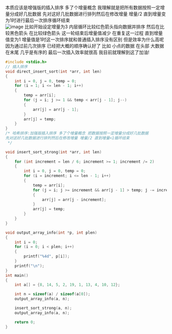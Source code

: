 本质应该是增强版的插入排序  多了个增量概念 我理解就是把所有数据按照一定增量分成好几批数据 先对这好几批数据进行排列然后在修改增量 增量/2 
直到增量变为1时进行最后一次排序循环结束  
![image](https://github.com/yfabc123/data-structures-and-leetcode/assets/103840107/24eb5f8c-96bd-4571-ab46-48d99aab46b6)
比如开始设定增量为3  内层循环比较红色箭头指向数据并排序 然后在比较黑色箭头 在比较绿色箭头 这一轮结束后增量值减少 在重复这一过程  直到增量值变为1 增量值是1时这一次排序就和普通插入排序没有区别
但是效率为什么高呢 因为通过前几次排序 已经把大概的顺序确认好了 比如 小点的数据 在头部 大数据在末尾 几乎是有序的 最后一次插入效率就很高 
我目前就理解到这了加油!
```c
#include <stdio.h>
// 插入排序
void direct_insert_sort(int *arr, int len)
{
    int i = 0, j = 0, temp = 0;
    for (i = 1; i <= len - 1; i++)
    {
        temp = arr[i];
        for (j = i; j >= 1 && temp < arr[j - 1]; j--)
        {
            arr[j] = arr[j - 1];
        }
        arr[j] = temp;
    }
}
/* 哈希排序:加强版插入排序 多了个增量概念 把数据按照一定增量分成好几批数据
先对这好几批数据进行排列然后在修改增量 增量/2 直到增量<1循环结束
 */

void insert_sort_strong(int *arr, int len)
{
    for (int increment = len / 6; increment >= 1; increment /= 2)
    {
        int i = 0, j = 0, temp = 0;
        for (i = increment; i <= len - 1; i++)
        {
            temp = arr[i];
            for (j = i; j >= increment && arr[j - 1] > temp; j -= increment)
            {
                arr[j] = arr[j - increment];
            }
            arr[j] = temp;
        }
    }
}

void output_array_info(int *p, int plen)
{
    int i = 0;
    for (i = 0; i < plen; i++)
    {
        printf("%4d", p[i]);
    }
    printf("\n");
}
int main()
{
    int a[] = {8, 14, 5, 2, 19, 1, 13, 4, 10, 12};

    int n = sizeof(a) / sizeof(a[0]);
    output_array_info(a, n);

    insert_sort_strong(a, n);
    output_array_info(a, n);

    return 0;
}

```
